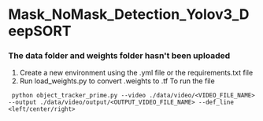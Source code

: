 # Mask_NoMask_Detection_Yolov3_DeepSORT
### The data folder and weights folder hasn't been uploaded
1. Create a new environment using the .yml file or the requirements.txt file  
2. Run load_weights.py to convert .weights to .tf
To run the file 
```
 python object_tracker_prime.py --video ./data/video/<VIDEO_FILE_NAME> --output ./data/video/output/<OUTPUT_VIDEO_FILE_NAME> --def_line <left/center/right>
